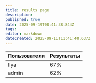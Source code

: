 ```yaml
---
title: results page
description: 
published: true
date: 2025-09-19T08:41:38.844Z
tags: 
editor: markdown
dateCreated: 2025-09-11T11:41:40.637Z
---
```


| Пользователи | Результаты |
|--------------|------------|
| Ilya | 67% |
| admin | 62% |